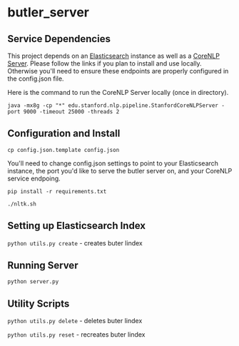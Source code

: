 # butler_server

## Service Dependencies
This project depends on an [Elasticsearch](https://www.elastic.co/guide/en/elasticsearch/reference/current/_installation.html) instance as well as a [CoreNLP Server](https://stanfordnlp.github.io/CoreNLP/index.html#download).  Please follow the links if you plan to install and use locally. Otherwise you'll need to ensure these endpoints are properly configured in the config.json file.

Here is the command to run the CoreNLP Server locally (once in directory).

`java -mx8g -cp "*" edu.stanford.nlp.pipeline.StanfordCoreNLPServer -port 9000 -timeout 25000 -threads 2`

## Configuration and Install
`cp config.json.template config.json`

You'll need to change config.json settings to point to your Elasticsearch instance, the port you'd like to serve the butler server on, and your CoreNLP service endpoing.

`pip install -r requirements.txt`

`./nltk.sh`

## Setting up Elasticsearch Index
`python utils.py create` - creates buter lindex

## Running Server
`python server.py`

## Utility Scripts
`python utils.py delete` - deletes buter lindex

`python utils.py reset` - recreates buter lindex

